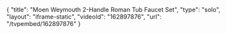 {
    "title": "Moen Weymouth 2-Handle Roman Tub Faucet Set",
    "type": "solo",
    "layout": "iframe-static",
    "videoId": "162897876",
    "url": "\/tvpembed\/162897876"
}